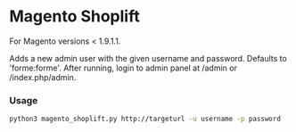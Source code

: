 # Magento Shoplift
For Magento versions < 1.9.1.1. 

Adds a new admin user with the given username and password. Defaults to 'forme:forme'. After running, login to admin panel at /admin or /index.php/admin.

### Usage

```bash
python3 magento_shoplift.py http://targeturl -u username -p password
```


